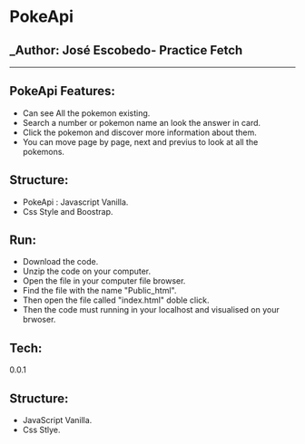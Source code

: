 # PokeApi
## _Author: José Escobedo- Practice Fetch

-------

##  PokeApi Features:

- Can see All the pokemon existing.
- Search a number or pokemon name an look the answer in card.
- Click the pokemon and discover more information about them.
- You can move page by page, next and previus to look at all the pokemons.

## Structure:

- PokeApi : Javascript Vanilla.
- Css Style and Boostrap.

## Run:

- Download the code.
- Unzip the code on your computer.
- Open the file in your computer file browser.
- Find the file with the name "Public_html".
- Then open the file called "index.html" doble click.
- Then the code must running in your localhost and visualised on your brwoser.

## Tech: 
0.0.1

## Structure:

- JavaScript Vanilla.
- Css Stlye.


